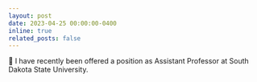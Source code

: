 ```yaml
---
layout: post
date: 2023-04-25 00:00:00-0400
inline: true
related_posts: false
---
```


🎉 I have recently been offered a position as Assistant Professor at South Dakota State University.